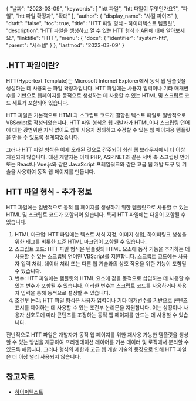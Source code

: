 {
"날짜": "2023-03-09",
  "keywords": [
"htt 파일",
"htt 파일이 무엇인가요?",
"파일",
"htt 파일 확장자",
"확대"
],
  "author": {
"display_name": "샤킬 파이즈"
},
"draft": "false",
"toc": true,
"title": "HTT 파일 형식 - 하이퍼텍스트 템플릿",
  "description":"HTT 파일을 생성하고 열 수 있는 HTT 형식과 API에 대해 알아보세요.",
"linktitle": "HTT",
  "menu": {
    "docs": {
      "identifier": "system-htt",
"parent": "시스템"
}
},
"lastmod": "2023-03-09"
}

## .HTT 파일이란?

HTT(Hypertext Template)는 Microsoft Internet Explorer에서 동적 웹 템플릿을 생성하는 데 사용되는 파일 확장자입니다. HTT 파일에는 사용자 입력이나 기타 매개변수를 기반으로 웹페이지를 동적으로 생성하는 데 사용할 수 있는 HTML 및 스크립트 코드 세트가 포함되어 있습니다.

HTT 파일은 기본적으로 HTML과 스크립트 코드가 결합된 텍스트 파일로 일반적으로 VBScript로 작성되었습니다. HTT 파일 형식은 웹 개발자가 HTML이나 스크립팅 언어에 대한 광범위한 지식 없이도 쉽게 사용자 정의하고 수정할 수 있는 웹 페이지용 템플릿을 만들 수 있도록 설계되었습니다.

그러나 HTT 파일 형식은 이제 오래된 것으로 간주되어 최신 웹 브라우저에서 더 이상 지원되지 않습니다. 대신 개발자는 이제 PHP, ASP.NET과 같은 서버 측 스크립팅 언어 또는 React나 Vue.js와 같은 JavaScript 프레임워크와 같은 고급 웹 개발 도구 및 기술을 사용하여 동적 웹 페이지를 만듭니다.

## HTT 파일 형식 - 추가 정보

HTT 파일에는 일반적으로 동적 웹 페이지를 생성하기 위한 템플릿으로 사용할 수 있는 HTML 및 스크립트 코드가 포함되어 있습니다. 특히 HTT 파일에는 다음이 포함될 수 있습니다.

1. HTML 마크업: HTT 파일에는 텍스트 서식 지정, 이미지 삽입, 하이퍼링크 생성을 위한 태그를 비롯한 표준 HTML 마크업이 포함될 수 있습니다.
2. 스크립트 코드: HTT 파일 형식은 템플릿의 HTML 요소에 동적 기능을 추가하는 데 사용할 수 있는 스크립팅 언어인 VBScript를 지원합니다. 스크립트 코드에는 사용자 입력 처리, 데이터 처리 또는 다른 웹 기술과의 상호 작용을 위한 기능이 포함될 수 있습니다.
3. 변수: HTT 파일에는 템플릿의 HTML 요소에 값을 동적으로 삽입하는 데 사용할 수 있는 변수가 포함될 수 있습니다. 이러한 변수는 스크립트 코드를 사용하거나 사용자 입력을 통해 동적으로 설정할 수 있습니다.
4. 조건부 논리: HTT 파일 형식은 사용자 입력이나 기타 매개변수를 기반으로 콘텐츠 표시를 제어하는 데 사용할 수 있는 조건부 논리문을 지원합니다. 이는 상황이나 사용자 선호도에 따라 콘텐츠를 조정하는 동적 웹 페이지를 만드는 데 사용할 수 있습니다.

전반적으로 HTT 파일은 개발자가 동적 웹 페이지를 위한 재사용 가능한 템플릿을 생성할 수 있는 방법을 제공하여 프리젠테이션 레이어를 기본 데이터 및 로직에서 분리할 수 있도록 해줍니다. 그러나 형식의 제한과 고급 웹 개발 기술의 등장으로 인해 HTT 파일은 더 이상 널리 사용되지 않습니다.

## 참고자료
* [하이퍼텍스트](https://en.wikipedia.org/wiki/Hypertext)

